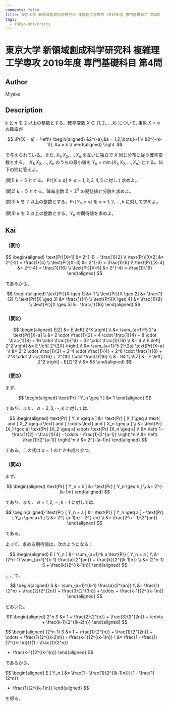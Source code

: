 ```yaml
---
comments: false
title: 東京大学 新領域創成科学研究科 複雑理工学専攻 2019年度 専門基礎科目 第4問
tags:
  - Tokyo-University
---
```

# 東京大学 新領域創成科学研究科 複雑理工学専攻 2019年度 専門基礎科目 第4問

## **Author**
Miyake

## **Description**
$k$ と $n$ を $2$ 以上の整数とする。確率変数 $X \in \{1,2,\dots,k\}$ について, 事象 $X = a$ の確率が

$$
\Pr[X = a] = \left\{
\begin{aligned}
&2^{-a},&a = 1,2,\dots,k-1 \\
&2^{-(k-1)}, &a = k \\
\end{aligned}
\right.
$$

で与えられている。また, $X_1,X_2,\dots,X_n$ を互いに独立で $X$ 同じ分布に従う確率変数とする。　$X_1,X_2,\dots,X_n$ のうちの最小値を $Y_n = \min\{X_1,X_2,\dots,X_n\}$ とする。以下の問に答えよ。

(問1) $k = 5$ とする。 $\Pr[X \ge a]$ を $a = 1,2,3,4,5$ に対して求めよ。

(問2) $k = 5$ とする。確率変数 $Z = 2^{X}$ の期待値と分散を求めよ。

(問3) $k$ を $2$ 以上の整数とする。$\Pr[Y_n \ge a]$ を $a = 1,2,\dots,k$ に対して求めよ。

(問4) $k$ を $2$ 以上の整数とする。$Y_n$ の期待値を求めよ。

## **Kai**
### （問1）

$$
\begin{aligned}
\text{Pr}[X=1] &= 2^{-1} = \frac{1}{2}
\\
\text{Pr}[X=2] &= 2^{-2} = \frac{1}{4}
\\
\text{Pr}[X=3] &= 2^{-3} = \frac{1}{8}
\\
\text{Pr}[X=4] &= 2^{-4} = \frac{1}{16}
\\
\text{Pr}[X=5] &= 2^{-4} = \frac{1}{16}
\end{aligned}
$$

であるから、

$$
\begin{aligned}
\text{Pr}[X \geq 1] &= 1
\\
\text{Pr}[X \geq 2] &= \frac{1}{2}
\\
\text{Pr}[X \geq 3] &= \frac{1}{4}
\\
\text{Pr}[X \geq 4] &= \frac{1}{8}
\\
\text{Pr}[X \geq 5] &= \frac{1}{16}
\end{aligned}
$$

### （問2）

$$
\begin{aligned}
E[Z]
&=
E \left[ 2^X \right]
\\
&=
\sum_{a=1}^5 2^a \text{Pr}[X=a]
\\
&=
2 \cdot \frac{1}{2} + 4 \cdot \frac{1}{4} + 8 \cdot \frac{1}{8} +
16 \cdot \frac{1}{16} + 32 \cdot \frac{1}{16}
\\
&= 6
\\
E \left[ Z^2 \right]
&=
E \left[ 2^{2X} \right]
\\
&=
\sum_{a=1}^5 2^{2a} \text{Pr}[X=a]
\\
&=
2^2 \cdot \frac{1}{2} + 2^4 \cdot \frac{1}{4} +
2^6 \cdot \frac{1}{8} +
2^8 \cdot \frac{1}{16} + 2^{10} \cdot \frac{1}{16}
\\
&= 94
\\
V[Z]
&=
E \left[ Z^2 \right] - E[Z]^2
\\
&=
58
\end{aligned}
$$

### （問3）
まず、

$$
\begin{aligned}
\text{Pr} [ Y_n \geq 1 ]
&= 1
\end{aligned}
$$

であり、また、 $a = 2,3, \cdots , k$ に対しては、

$$
\begin{aligned}
\text{Pr} [ Y_n \geq a ]
&=
\text{Pr} [ X_1 \geq a \text{ and } X_2 \geq a \text{ and }
\cdots \text{ and } X_n \geq a ]
\\
&=
\text{Pr} [X_1 \geq a] \text{Pr} [X_2 \geq a]
\cdots \text{Pr} [X_n \geq a]
\\
&=
\left( 1 - \frac{1}{2} - \frac{1}{4} - \cdots -
\frac{1}{2^{a-1}} \right)^n
\\
&=
\left( \frac{1}{2^{a-1}} \right)^n
\\
&=
2^{-(a-1)n}
\end{aligned}
$$

である。この式は $a=1$ のときも成り立つ。

### （問4）
まず、

$$
\begin{aligned}
\text{Pr} [ Y_n = k ]
&=
\text{Pr} [ Y_n \geq k ]
\\
&=
2^{-(k-1)n}
\end{aligned}
$$

であり、また、 $a = 1,2, \cdots , k-1$ に対しては、

$$
\begin{aligned}
\text{Pr} [ Y_n = a ]
&=
\text{Pr} [ Y_n \geq a ] - \text{Pr} [ Y_n \geq a+1 ]
\\
&=
2^{-(a-1)n} - 2^{-an}
\\
&=
\frac{2^n - 1}{2^{an}}
\end{aligned}
$$

である。

よって、求める期待値は、次のようになる：

$$
\begin{aligned}
E [ Y_n ]
&=
\sum_{a=1}^k a \text{Pr} [ Y_n = a ]
\\
&=
(2^n-1) \sum_{a=1}^{k-1} \frac{a}{2^{an}} + \frac{k}{2^{(k-1)n}}
\\
&=
(2^n-1) S + \frac{k}{2^{(k-1)n}}
\end{aligned}
$$

ここで、

$$
\begin{aligned}
S
&=
\sum_{a=1}^{k-1} \frac{a}{2^{an}}
\\
&=
\frac{1}{2^n} + \frac{2}{2^{2n}} + \frac{3}{2^{3n}} +
\cdots + \frac{k-1}{2^{(k-1)n}}
\end{aligned}
$$

とおいた。

$$
\begin{aligned}
2^n S
&=
1 + \frac{2}{2^{n}} + \frac{3}{2^{2n}} +
\cdots + \frac{k-1}{2^{(k-2)n}}
\end{aligned}
$$

$$
\begin{aligned}
(2^n-1) S
&=
1 + \frac{1}{2^{n}} + \frac{1}{2^{2n}} +
\cdots + \frac{1}{2^{(k-2)n}} - \frac{k-1}{2^{(k-1)n}}
\\
&=
\frac{1 - \frac{1}{2^{(k-1)n}}}{1 - \frac{1}{2^n}}
- \frac{k-1}{2^{(k-1)n}}
\end{aligned}
$$

であるから、

$$
\begin{aligned}
E [ Y_n ]
&=
\frac{1 - \frac{1}{2^{(k-1)n}}}{1 - \frac{1}{2^n}}
+ \frac{1}{2^{(k-1)n}}
\end{aligned}
$$

を得る。